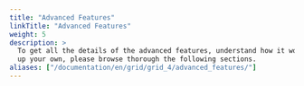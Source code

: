 ```yaml
---
title: "Advanced Features"
linkTitle: "Advanced Features"
weight: 5
description: >
  To get all the details of the advanced features, understand how it works, and how to set
  up your own, please browse thorough the following sections.
aliases: ["/documentation/en/grid/grid_4/advanced_features/"]
---
```

